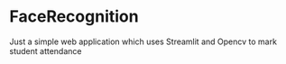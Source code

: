 # FaceRecognition
Just a simple web application which uses Streamlit and Opencv to mark student attendance
